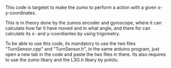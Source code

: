 This code is targetet to make the zumo to perform a action with a given x- y-coordinates.

This is in theory done by the zumos encoder and gyroscope, where it can calculate how far it have moved and in what angle, and there for can calculate its x- and y-coordiantes by using trigometry.

To be able to use this code, its mandatory to use the two files "TurnSensor.cpp" and "TurnSensor.h", in the same arduino program, just open a new tab in the code and paste the two files in there.
Its also requires to use the zumo libary and the L3G.h libary by pololu.
